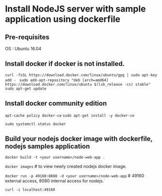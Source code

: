 
# Install NodeJS server with sample application using dockerfile 

## Pre-requisites 

OS : Ubuntu 16.04

## Install docker if docker is not installed. 

 `curl -fsSL https://download.docker.com/linux/ubuntu/gpg | sudo apt-key add - ` 
 `sudo add-apt-repository "deb [arch=amd64] https://download.docker.com/linux/ubuntu $(lsb_release -cs) stable"`
 `sudo apt-get update`

## Install docker community edition

 `apt-cache policy docker-ce`
 `sudo apt-get install -y docker-ce`

 `sudo systemctl status docker`

## Build your nodejs docker image with dockerfile, nodejs samples application 

  `docker build -t <your username>/node-web-app .`

  `docker images`     # to view newly created nodejs docker image. 
  
  `docker run -p 49160:8080 -d <your username>/node-web-app`    # 49160 external access, 8080 internal access for nodejs.`
  
  `curl -i localhost:49160`

